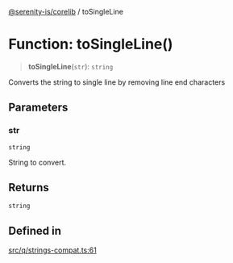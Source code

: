 [@serenity-is/corelib](../README.md) / toSingleLine

# Function: toSingleLine()

> **toSingleLine**(`str`): `string`

Converts the string to single line by removing line end characters

## Parameters

### str

`string`

String to convert.

## Returns

`string`

## Defined in

[src/q/strings-compat.ts:61](https://github.com/serenity-is/serenity/blob/master/packages/corelib/src/q/strings-compat.ts#L61)
